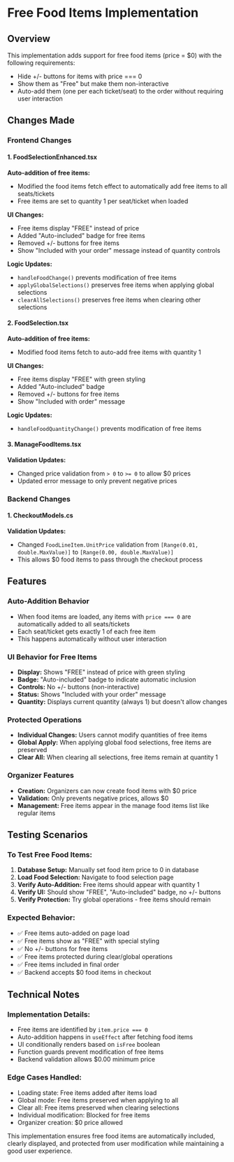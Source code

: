 # Free Food Items Implementation

## Overview
This implementation adds support for free food items (price = $0) with the following requirements:
- Hide +/- buttons for items with price === 0
- Show them as "Free" but make them non-interactive
- Auto-add them (one per each ticket/seat) to the order without requiring user interaction

## Changes Made

### Frontend Changes

#### 1. FoodSelectionEnhanced.tsx
**Auto-addition of free items:**
- Modified the food items fetch effect to automatically add free items to all seats/tickets
- Free items are set to quantity 1 per seat/ticket when loaded

**UI Changes:**
- Free items display "FREE" instead of price
- Added "Auto-included" badge for free items
- Removed +/- buttons for free items
- Show "Included with your order" message instead of quantity controls

**Logic Updates:**
- `handleFoodChange()` prevents modification of free items
- `applyGlobalSelections()` preserves free items when applying global selections
- `clearAllSelections()` preserves free items when clearing other selections

#### 2. FoodSelection.tsx
**Auto-addition of free items:**
- Modified food items fetch to auto-add free items with quantity 1

**UI Changes:**
- Free items display "FREE" with green styling
- Added "Auto-included" badge
- Removed +/- buttons for free items
- Show "Included with order" message

**Logic Updates:**
- `handleFoodQuantityChange()` prevents modification of free items

#### 3. ManageFoodItems.tsx
**Validation Updates:**
- Changed price validation from `> 0` to `>= 0` to allow $0 prices
- Updated error message to only prevent negative prices

### Backend Changes

#### 1. CheckoutModels.cs
**Validation Updates:**
- Changed `FoodLineItem.UnitPrice` validation from `[Range(0.01, double.MaxValue)]` to `[Range(0.00, double.MaxValue)]`
- This allows $0 food items to pass through the checkout process

## Features

### Auto-Addition Behavior
- When food items are loaded, any items with `price === 0` are automatically added to all seats/tickets
- Each seat/ticket gets exactly 1 of each free item
- This happens automatically without user interaction

### UI Behavior for Free Items
- **Display:** Shows "FREE" instead of price with green styling
- **Badge:** "Auto-included" badge to indicate automatic inclusion
- **Controls:** No +/- buttons (non-interactive)
- **Status:** Shows "Included with your order" message
- **Quantity:** Displays current quantity (always 1) but doesn't allow changes

### Protected Operations
- **Individual Changes:** Users cannot modify quantities of free items
- **Global Apply:** When applying global food selections, free items are preserved
- **Clear All:** When clearing all selections, free items remain at quantity 1

### Organizer Features
- **Creation:** Organizers can now create food items with $0 price
- **Validation:** Only prevents negative prices, allows $0
- **Management:** Free items appear in the manage food items list like regular items

## Testing Scenarios

### To Test Free Food Items:
1. **Database Setup:** Manually set food item price to 0 in database
2. **Load Food Selection:** Navigate to food selection page
3. **Verify Auto-Addition:** Free items should appear with quantity 1
4. **Verify UI:** Should show "FREE", "Auto-included" badge, no +/- buttons
5. **Verify Protection:** Try global operations - free items should remain

### Expected Behavior:
- ✅ Free items auto-added on page load
- ✅ Free items show as "FREE" with special styling
- ✅ No +/- buttons for free items
- ✅ Free items protected during clear/global operations
- ✅ Free items included in final order
- ✅ Backend accepts $0 food items in checkout

## Technical Notes

### Implementation Details:
- Free items are identified by `item.price === 0`
- Auto-addition happens in `useEffect` after fetching food items
- UI conditionally renders based on `isFree` boolean
- Function guards prevent modification of free items
- Backend validation allows $0.00 minimum price

### Edge Cases Handled:
- Loading state: Free items added after items load
- Global mode: Free items preserved when applying to all
- Clear all: Free items preserved when clearing selections
- Individual modification: Blocked for free items
- Organizer creation: $0 price allowed

This implementation ensures free food items are automatically included, clearly displayed, and protected from user modification while maintaining a good user experience.
